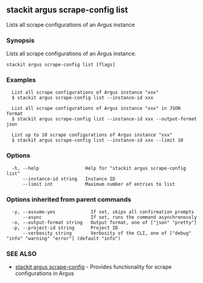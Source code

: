 ## stackit argus scrape-config list

Lists all scrape configurations of an Argus instance

### Synopsis

Lists all scrape configurations of an Argus instance.

```
stackit argus scrape-config list [flags]
```

### Examples

```
  List all scrape configurations of Argus instance "xxx"
  $ stackit argus scrape-config list --instance-id xxx

  List all scrape configurations of Argus instance "xxx" in JSON format
  $ stackit argus scrape-config list --instance-id xxx --output-format json

  List up to 10 scrape configurations of Argus instance "xxx"
  $ stackit argus scrape-config list --instance-id xxx --limit 10
```

### Options

```
  -h, --help                 Help for "stackit argus scrape-config list"
      --instance-id string   Instance ID
      --limit int            Maximum number of entries to list
```

### Options inherited from parent commands

```
  -y, --assume-yes             If set, skips all confirmation prompts
      --async                  If set, runs the command asynchronously
  -o, --output-format string   Output format, one of ["json" "pretty"]
  -p, --project-id string      Project ID
      --verbosity string       Verbosity of the CLI, one of ["debug" "info" "warning" "error"] (default "info")
```

### SEE ALSO

* [stackit argus scrape-config](./stackit_argus_scrape-config.md)	 - Provides functionality for scrape configurations in Argus

